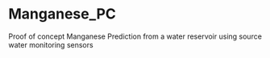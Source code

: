 # Manganese_PC
Proof of concept Manganese Prediction from a water reservoir using source water monitoring sensors
